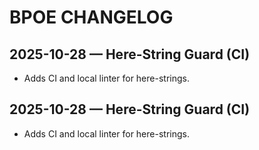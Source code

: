 # BPOE CHANGELOG

## 2025-10-28 — Here-String Guard (CI)
- Adds CI and local linter for here-strings.


## 2025-10-28 — Here-String Guard (CI)
- Adds CI and local linter for here-strings.


